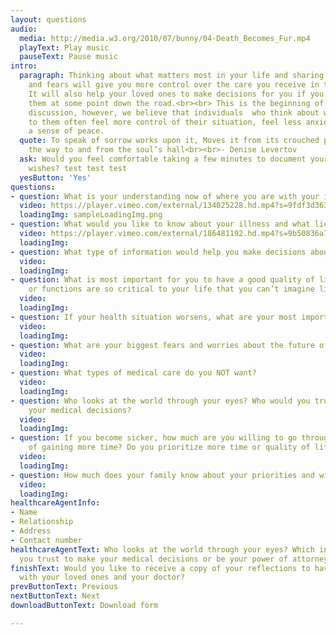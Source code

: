 ```yaml
---
layout: questions
audio:
  media: http://media.w3.org/2010/07/bunny/04-Death_Becomes_Fur.mp4
  playText: Play music
  pauseText: Pause music
intro:
  paragraph: Thinking about what matters most in your life and sharing your hopes
    and fears will give you more control over the care you receive in the future.
    It will also help your loved ones to make decisions for you if you can’t make
    them at some point down the road.<br><br> This is the beginning of an ongoing
    discussion, however, we believe that individuals  who think about what is important
    to them often feel more control of their situation, feel less anxious and reach
    a sense of peace.
  quote: To speak of sorrow works upon it, Moves it from its crouched place, barring
    the way to and from the soul’s hall<br><br>- Denise Levertov
  ask: Would you feel comfortable taking a few minutes to document your goals and
    wishes? test test test
  yesButton: 'Yes'
questions:
- question: What is your understanding now of where you are with your illness?
  video: https://player.vimeo.com/external/134025228.hd.mp4?s=9fdf3d36312edfd18b3a5a8df0be17e3&profile_id=113.mp4
  loadingImg: sampleLoadingImg.png
- question: What would you like to know about your illness and what lies ahead?
  video: https://player.vimeo.com/external/186481192.hd.mp4?s=9b50836a73b3749e1c3dd65eb78e8f81ee38c08e&profile_id=174
  loadingImg: 
- question: What type of information would help you make decisions about your future?
  video: 
  loadingImg: 
- question: What is most important for you to have a good quality of life? What abilities
    or functions are so critical to your life that you can’t imagine living without?
  video: 
  loadingImg: 
- question: If your health situation worsens, what are your most important goals?
  video: 
  loadingImg: 
- question: What are your biggest fears and worries about the future of your illness?
  video: 
  loadingImg: 
- question: What types of medical care do you NOT want?
  video: 
  loadingImg: 
- question: Who looks at the world through your eyes? Who would you trust to make
    your medical decisions?
  video: 
  loadingImg: 
- question: If you become sicker, how much are you willing to go through for the possibility
    of gaining more time? Do you prioritize more time or quality of life?
  video: 
  loadingImg: 
- question: How much does your family know about your priorities and wishes?
  video: 
  loadingImg: 
healthcareAgentInfo:
- Name
- Relationship
- Address
- Contact number
healthcareAgentText: Who looks at the world through your eyes? Which individual would
  you trust to make your medical decisions or be your power of attorney?
finishText: Would you like to receive a copy of your reflections to have and share
  with your loved ones and your doctor?
prevButtonText: Previous
nextButtonText: Next
downloadButtonText: Download form

---
```

